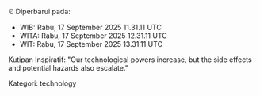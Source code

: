 ⏰ Diperbarui pada:
- WIB: Rabu, 17 September 2025 11.31.11 UTC
- WITA: Rabu, 17 September 2025 12.31.11 UTC
- WIT: Rabu, 17 September 2025 13.31.11 UTC

Kutipan Inspiratif:
"Our technological powers increase, but the side effects and potential hazards also escalate."


Kategori: technology

